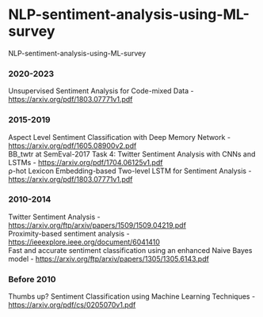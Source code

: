 # NLP-sentiment-analysis-using-ML-survey
NLP-sentiment-analysis-using-ML-survey

### 2020-2023
Unsupervised Sentiment Analysis for Code-mixed Data - https://arxiv.org/pdf/1803.07771v1.pdf



### 2015-2019
Aspect Level Sentiment Classification with Deep Memory Network - https://arxiv.org/pdf/1605.08900v2.pdf \
BB_twtr at SemEval-2017 Task 4: Twitter Sentiment Analysis with CNNs and LSTMs - https://arxiv.org/pdf/1704.06125v1.pdf \
ρ-hot Lexicon Embedding-based Two-level LSTM for Sentiment Analysis - https://arxiv.org/pdf/1803.07771v1.pdf

### 2010-2014
Twitter Sentiment Analysis - https://arxiv.org/ftp/arxiv/papers/1509/1509.04219.pdf \
Proximity-based sentiment analysis - https://ieeexplore.ieee.org/document/6041410 \
Fast and accurate sentiment classification using an enhanced Naive Bayes model - https://arxiv.org/ftp/arxiv/papers/1305/1305.6143.pdf

### Before 2010
Thumbs up? Sentiment Classification using Machine Learning Techniques - https://arxiv.org/pdf/cs/0205070v1.pdf
